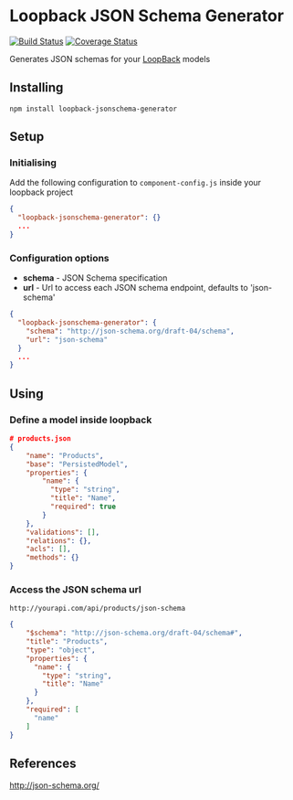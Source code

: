 # Loopback JSON Schema Generator

[![Build Status](https://travis-ci.org/chrisandrews7/loopback-jsonschema-generator.svg?branch=master)](https://travis-ci.org/chrisandrews7/loopback-jsonschema-generator) [![Coverage Status](https://coveralls.io/repos/github/chrisandrews7/loopback-jsonschema-generator/badge.svg?branch=master)](https://coveralls.io/github/chrisandrews7/loopback-jsonschema-generator?branch=master)

Generates JSON schemas for your [LoopBack](https://github.com/strongloop/loopback) models

## Installing
```
npm install loopback-jsonschema-generator
```

## Setup

### Initialising

Add the following configuration to `component-config.js` inside your loopback project

```json
{
  "loopback-jsonschema-generator": {}
  ...
}
```

### Configuration options

- **schema** - JSON Schema specification
- **url** - Url to access each JSON schema endpoint, defaults to 'json-schema'

```json
{
  "loopback-jsonschema-generator": {
    "schema": "http://json-schema.org/draft-04/schema",
    "url": "json-schema"
  }
  ...
}
```

## Using

### Define a model inside loopback

```json
# products.json
{
    "name": "Products",
    "base": "PersistedModel",
    "properties": {
        "name": {
          "type": "string",
          "title": "Name",
          "required": true
        }
    },
    "validations": [],
    "relations": {},
    "acls": [],
    "methods": {}
}
```

### Access the JSON schema url

`http://yourapi.com/api/products/json-schema`

```json
{
    "$schema": "http://json-schema.org/draft-04/schema#",
    "title": "Products",
    "type": "object",
    "properties": {
      "name": {
        "type": "string",
        "title": "Name"
      }
    },
    "required": [
      "name"
    ]
}
```

## References

http://json-schema.org/